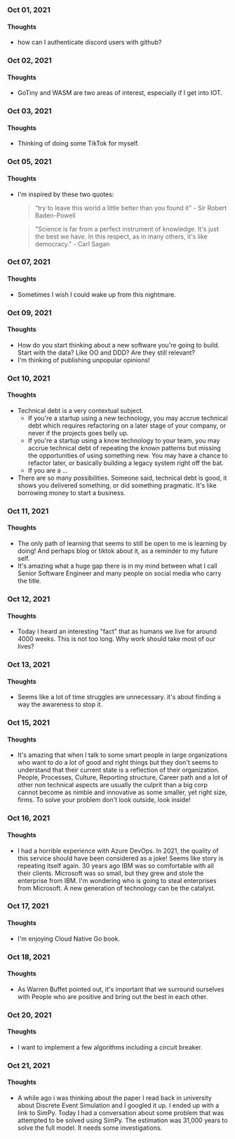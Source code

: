 ### Oct 01, 2021

#### Thoughts

- how can I authenticate discord users with github?



### Oct 02, 2021

#### Thoughts

- GoTiny and WASM are two areas of interest, especially if I get into IOT.



### Oct 03, 2021

#### Thoughts

- Thinking of doing some TikTok for myself.

  

### Oct 05, 2021

#### Thoughts

- I'm inspired by these two quotes:

  > “try to leave this world a little better than you found it" - Sir Robert Baden-Powell

  > "Science is far from a perfect instrument of knowledge. It's just the best we have. In this respect, as in many others, it's like democracy." - Carl Sagan



### Oct 07, 2021

#### Thoughts

- Sometimes I wish I could wake up from this nightmare.



### Oct 09, 2021

#### Thoughts

- How do you start thinking about a new software you're going to build. Start with the data? Like OO and DDD? Are they still relevant?
- I'm thinking of publishing unpopular opinions!



### Oct 10, 2021

#### Thoughts

- Technical debt is a very contextual subject. 
  - If you're a startup using a new technology, you may accrue technical debt which requires refactoring on a later stage of your company, or never if the projects goes belly up.
  - If you're a startup using a know technology to your team, you may accrue technical debt of repeating the known patterns but missing the opportunities of using something new. You may have a chance to refactor later, or basically building a legacy system right off the bat. 
  - If you are a ...
- There are so many possibilities. Someone said, technical debt is good, it shows you delivered something, or did something pragmatic. It's like borrowing money to start a business.

### Oct 11, 2021

#### Thoughts

- The only path of learning that seems to still be open to me is learning by doing! And perhaps blog or tiktok about it, as a reminder to my future self.
- It's amazing what a huge gap there is in my mind between what I call Senior Software Engineer and many people on social media who carry the title.

### Oct 12, 2021

#### Thoughts

- Today I heard an interesting "fact" that as humans we live for around 4000 weeks. This is not too long. Why work should take most of our lives? 

### Oct 13, 2021

#### Thoughts

- Seems like a lot of time struggles are unnecessary. it's about finding a  way the awareness to stop it.



### Oct 15, 2021

#### Thoughts

- It's amazing that when I talk to some smart people in large organizations who want to do a lot of good and right things but they don't seems to understand that their current state is a reflection of their organization. People, Processes, Culture, Reporting structure, Career path and a lot of other non technical aspects are usually the culprit than a big corp cannot become as nimble and innovative as some smaller, yet right size, firms. To solve your problem don't look outside, look inside!

### Oct 16, 2021

#### Thoughts

- I had a horrible experience with Azure DevOps. In 2021, the quality of this service should have been considered as a joke! Seems like story is repeating itself again. 30 years ago IBM was so comfortable with all their clients. Microsoft was so small, but they grew and stole the enterprise from IBM. I'm wondering who is going to steal enterprises from Microsoft. A new generation of technology can be the catalyst. 

### Oct 17, 2021

#### Thoughts

- I'm enjoying Cloud Native Go book. 

### Oct 18, 2021

#### Thoughts

- As Warren Buffet pointed out, it's important that we surround ourselves with People who are positive and bring out the best in each other.

### Oct 20, 2021

#### Thoughts

- I want to implement a few algorithms including a circuit breaker.

### Oct 21, 2021

#### Thoughts

- A while ago i was thinking about the paper I read back in university about Discrete Event Simulation and I googled it up. I ended up with a link to SimPy. Today I had a conversation about some problem that was attempted to be solved using SimPy. The estimation was 31,000 years to solve the full model. It needs some investigations.
